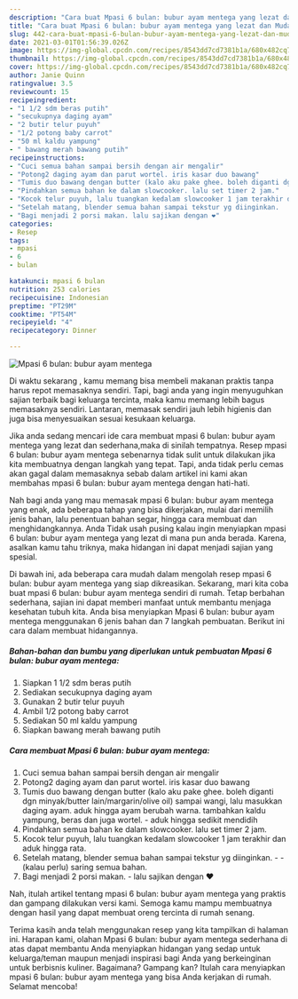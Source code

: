 ```yaml
---
description: "Cara buat Mpasi 6 bulan: bubur ayam mentega yang lezat dan Mudah Dibuat"
title: "Cara buat Mpasi 6 bulan: bubur ayam mentega yang lezat dan Mudah Dibuat"
slug: 442-cara-buat-mpasi-6-bulan-bubur-ayam-mentega-yang-lezat-dan-mudah-dibuat
date: 2021-03-01T01:56:39.026Z
image: https://img-global.cpcdn.com/recipes/8543dd7cd7381b1a/680x482cq70/mpasi-6-bulan-bubur-ayam-mentega-foto-resep-utama.jpg
thumbnail: https://img-global.cpcdn.com/recipes/8543dd7cd7381b1a/680x482cq70/mpasi-6-bulan-bubur-ayam-mentega-foto-resep-utama.jpg
cover: https://img-global.cpcdn.com/recipes/8543dd7cd7381b1a/680x482cq70/mpasi-6-bulan-bubur-ayam-mentega-foto-resep-utama.jpg
author: Janie Quinn
ratingvalue: 3.5
reviewcount: 15
recipeingredient:
- "1 1/2 sdm beras putih"
- "secukupnya daging ayam"
- "2 butir telur puyuh"
- "1/2 potong baby carrot"
- "50 ml kaldu yampung"
- " bawang merah bawang putih"
recipeinstructions:
- "Cuci semua bahan sampai bersih dengan air mengalir"
- "Potong2 daging ayam dan parut wortel. iris kasar duo bawang"
- "Tumis duo bawang dengan butter (kalo aku pake ghee. boleh diganti dgn minyak/butter lain/margarin/olive oil) sampai wangi, lalu masukkan daging ayam. aduk hingga ayam berubah warna. tambahkan kaldu yampung, beras dan juga wortel.  aduk hingga sedikit mendidih"
- "Pindahkan semua bahan ke dalam slowcooker. lalu set timer 2 jam."
- "Kocok telur puyuh, lalu tuangkan kedalam slowcooker 1 jam terakhir dan aduk hingga rata."
- "Setelah matang, blender semua bahan sampai tekstur yg diinginkan.   (kalau perlu) saring semua bahan."
- "Bagi menjadi 2 porsi makan. lalu sajikan dengan ❤️"
categories:
- Resep
tags:
- mpasi
- 6
- bulan

katakunci: mpasi 6 bulan 
nutrition: 253 calories
recipecuisine: Indonesian
preptime: "PT29M"
cooktime: "PT54M"
recipeyield: "4"
recipecategory: Dinner

---
```



![Mpasi 6 bulan: bubur ayam mentega](https://img-global.cpcdn.com/recipes/8543dd7cd7381b1a/680x482cq70/mpasi-6-bulan-bubur-ayam-mentega-foto-resep-utama.jpg)

Di waktu  sekarang , kamu memang bisa membeli makanan praktis tanpa harus repot memasaknya sendiri. Tapi, bagi anda yang ingin menyuguhkan sajian terbaik bagi keluarga tercinta, maka kamu memang lebih bagus memasaknya sendiri. Lantaran, memasak sendiri jauh lebih higienis dan juga bisa menyesuaikan sesuai kesukaan keluarga.

Jika anda sedang mencari ide cara membuat mpasi 6 bulan: bubur ayam mentega yang lezat dan sederhana,maka di sinilah tempatnya. Resep mpasi 6 bulan: bubur ayam mentega  sebenarnya tidak sulit untuk dilakukan jika kita membuatnya dengan langkah yang tepat. Tapi, anda tidak perlu cemas akan gagal dalam memasaknya 
sebab dalam artikel ini kami akan membahas mpasi 6 bulan: bubur ayam mentega dengan hati-hati.  



Nah bagi anda yang mau memasak mpasi 6 bulan: bubur ayam mentega yang enak, ada beberapa tahap yang bisa dikerjakan, mulai dari memilih jenis bahan, lalu penentuan bahan segar, hingga cara membuat dan menghidangkannya. Anda Tidak usah pusing kalau ingin menyiapkan mpasi 6 bulan: bubur ayam mentega yang lezat di mana pun anda berada. Karena, asalkan kamu  tahu triknya, maka hidangan ini dapat menjadi sajian yang spesial.

Di bawah ini, ada beberapa cara mudah dalam mengolah resep mpasi 6 bulan: bubur ayam mentega yang siap dikreasikan. Sekarang, mari kita coba buat mpasi 6 bulan: bubur ayam mentega sendiri di rumah. Tetap berbahan sederhana, sajian ini dapat memberi manfaat untuk membantu menjaga kesehatan tubuh kita. Anda bisa menyiapkan Mpasi 6 bulan: bubur ayam mentega menggunakan 6 jenis bahan dan 7 langkah pembuatan. Berikut ini cara dalam membuat hidangannya.

<!--inarticleads1-->

##### Bahan-bahan dan bumbu yang diperlukan untuk pembuatan Mpasi 6 bulan: bubur ayam mentega:

1. Siapkan 1 1/2 sdm beras putih
1. Sediakan secukupnya daging ayam
1. Gunakan 2 butir telur puyuh
1. Ambil 1/2 potong baby carrot
1. Sediakan 50 ml kaldu yampung
1. Siapkan  bawang merah bawang putih




<!--inarticleads2-->

##### Cara membuat Mpasi 6 bulan: bubur ayam mentega:

1. Cuci semua bahan sampai bersih dengan air mengalir
1. Potong2 daging ayam dan parut wortel. iris kasar duo bawang
1. Tumis duo bawang dengan butter (kalo aku pake ghee. boleh diganti dgn minyak/butter lain/margarin/olive oil) sampai wangi, lalu masukkan daging ayam. aduk hingga ayam berubah warna. tambahkan kaldu yampung, beras dan juga wortel.  - aduk hingga sedikit mendidih
1. Pindahkan semua bahan ke dalam slowcooker. lalu set timer 2 jam.
1. Kocok telur puyuh, lalu tuangkan kedalam slowcooker 1 jam terakhir dan aduk hingga rata.
1. Setelah matang, blender semua bahan sampai tekstur yg diinginkan.  -  - (kalau perlu) saring semua bahan.
1. Bagi menjadi 2 porsi makan. - lalu sajikan dengan ❤️




Nah, itulah artikel tentang  mpasi 6 bulan: bubur ayam mentega  yang praktis dan gampang dilakukan versi kami. Semoga kamu mampu membuatnya dengan hasil yang dapat membuat oreng tercinta di rumah senang. 

Terima kasih anda telah menggunakan resep yang kita tampilkan di halaman ini. Harapan kami, olahan  Mpasi 6 bulan: bubur ayam mentega sederhana di atas dapat membantu Anda menyiapkan hidangan yang sedap untuk keluarga/teman maupun menjadi inspirasi bagi Anda yang berkeinginan untuk berbisnis kuliner. Bagaimana? Gampang kan? Itulah cara menyiapkan mpasi 6 bulan: bubur ayam mentega yang bisa Anda kerjakan di rumah. Selamat mencoba!

